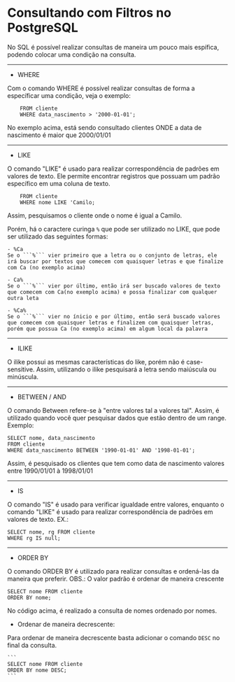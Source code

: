 # Consultando com Filtros no PostgreSQL

No SQL é possível realizar consultas de maneira um pouco mais espífica, podendo colocar uma condição na consulta.

---
- WHERE

Com o comando WHERE é possível realizar consultas de forma a específicar uma condição, veja o exemplo:

``` SELECT nome, data_nascimento 
    FROM cliente
    WHERE data_nascimento > '2000-01-01';  
```

No exemplo acima, está sendo consultado clientes ONDE a data de nascimento é maior que 2000/01/01 

---
- LIKE

O comando "LIKE" é usado para realizar correspondência de padrões em valores de texto. Ele permite encontrar registros que possuam um padrão específico em uma coluna de texto.

``` SELECT nome
    FROM cliente
    WHERE nome LIKE 'Camilo;  
```

Assim, pesquisamos o cliente onde o nome é igual a Camilo.

Porém, há o caractere curinga ```%``` que pode ser utilizado no LIKE, que pode ser utilizado das seguintes formas:

    - %Ca
    Se o ```%``` vier primeiro que a letra ou o conjunto de letras, ele irá buscar por textos que comecem com quaisquer letras e que finalize com Ca (no exemplo acima)

    - Ca%
    Se o ```%``` vier por último, então irá ser buscado valores de texto que comecem com Ca(no exemplo acima) e possa finalizar com qualquer outra leta

    - %Ca%
    Se o ```%``` vier no ínicio e por último, então será buscado valores que comecem com quaisquer letras e finalizem com quaisquer letras, porém que possua Ca (no exemplo acima) em algum local da palavra

---

- ILIKE

O ilike possui as mesmas características do like, porém não é case-sensitive. Assim, utilizando o ilike pesquisará a letra sendo maiúscula ou minúscula.

---

- BETWEEN / AND

O comando Between refere-se à "entre valores tal a valores tal". Assim, é utilizado quando você quer pesquisar dados que estão dentro de um range. Exemplo:

```
SELECT nome, data_nascimento 
FROM cliente 
WHERE data_nascimento BETWEEN '1990-01-01' AND '1998-01-01';
```

Assim, é pesquisado os clientes que tem como data de nascimento valores entre 1990/01/01 à 1998/01/01

---
- IS

O comando "IS" é usado  para verificar igualdade entre valores, enquanto o comando "LIKE" é usado para realizar correspondência de padrões em valores de texto. EX.:

```
SELECT nome, rg FROM cliente
WHERE rg IS null;
```

---
- ORDER BY

O comando ORDER BY é utilizado para realizar consultas e ordená-las da maneira que preferir. 
OBS.: O valor padrão é ordenar de maneira crescente

```
SELECT nome FROM cliente
ORDER BY nome;
```

No código acima, é realizado a consulta de nomes ordenado por nomes. 

* Ordenar de maneira decrescente: 

Para ordenar de maneira decrescente basta adicionar o comando ```DESC``` no final da consulta.

    ```
    SELECT nome FROM cliente
    ORDER BY nome DESC;
    ```